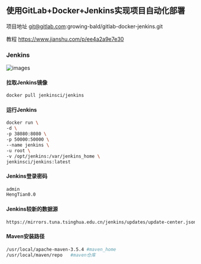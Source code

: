 ## 使用GitLab+Docker+Jenkins实现项目自动化部署

项目地址
git@gitlab.com:growing-bald/gitlab-docker-jenkins.git

教程
https://www.jianshu.com/p/ee4a2a9e7e30



### Jenkins

![images](https://gitlab.com/growing-bald/gitlab-docker-jenkins/-/raw/master/images/jenkins%E6%B5%81%E7%A8%8B.png)

#### 拉取Jenkins镜像

```bash
docker pull jenkinsci/jenkins
```

#### 运行Jenkins

```bash
docker run \
-d \
-p 38080:8080 \
-p 50000:50000 \
--name jenkins \
-u root \
-v /opt/jenkins:/var/jenkins_home \
jenkinsci/jenkins:latest
```
#### Jenkins登录密码

```txt
admin
HengTian0.0
```

#### Jenkins较新的数据源

```sh
https://mirrors.tuna.tsinghua.edu.cn/jenkins/updates/update-center.json 
```

#### Maven安装路径

```sh
/usr/local/apache-maven-3.5.4 #maven_home
/usr/local/maven/repo	#maven仓库
```

